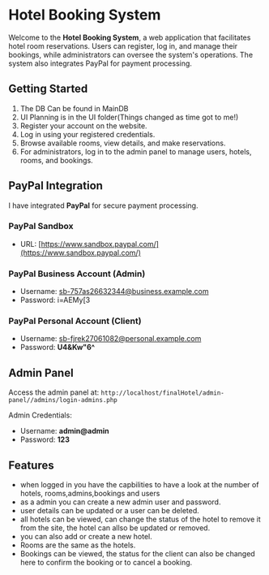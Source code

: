 # Hotel Booking System

Welcome to the **Hotel Booking System**, a web application that facilitates hotel room reservations. Users can register, log in, and manage their bookings, while administrators can oversee the system's operations. The system also integrates PayPal for payment processing.

## Getting Started

1. The DB Can be found in MainDB
2. UI Planning is in the UI folder(Things changed as time got to me!)
3. Register your account on the website.
4. Log in using your registered credentials.
5. Browse available rooms, view details, and make reservations.
6. For administrators, log in to the admin panel to manage users, hotels, rooms, and bookings.

## PayPal Integration

I have integrated **PayPal** for secure payment processing.

### PayPal Sandbox

- URL: [https://www.sandbox.paypal.com/](https://www.sandbox.paypal.com/)

### PayPal Business Account (Admin)

- Username: sb-757as26632344@business.example.com
- Password: i=AEMy[3

### PayPal Personal Account (Client)

- Username: sb-fjrek27061082@personal.example.com
- Password: **U4&Kw"6^**

## Admin Panel

Access the admin panel at: `http://localhost/finalHotel/admin-panel//admins/login-admins.php`

Admin Credentials:

- Username: **admin@admin**
- Password: **123**

## Features

- when logged in you have the capbilities to have a look at the number of hotels, rooms,admins,bookings and users
- as a admin you can create a new admin user and password.
- user details can be updated or a user can be deleted.
- all hotels can be viewed, can change the status of the hotel to remove it from the site, the hotel can allso be updated or removed.
- you can also add or create a new hotel.
- Rooms are the same as the hotels.
- Bookings can be viewed, the status for the client can also be changed here to confirm the booking or to cancel a booking.
